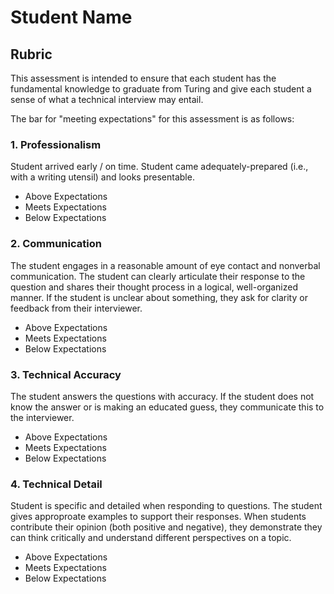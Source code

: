 # Student Name

## Rubric

This assessment is intended to ensure that each student has the fundamental knowledge to graduate from Turing and give each student a sense of what a technical interview may entail.

The bar for "meeting expectations" for this assessment is as follows:

### 1. Professionalism

Student arrived early / on time. Student came adequately-prepared (i.e., with a writing utensil) and looks presentable.

*  Above Expectations
*  Meets Expectations
*  Below Expectations

### 2. Communication

The student engages in a reasonable amount of eye contact and nonverbal communication. The student can clearly articulate their response to the question and shares their thought process in a logical, well-organized manner. If the student is unclear about something, they ask for clarity or feedback from their interviewer.

*  Above Expectations
*  Meets Expectations
*  Below Expectations

### 3. Technical Accuracy

The student answers the questions with accuracy. If the student does not know the answer or is making an educated guess, they communicate this to the interviewer.

*  Above Expectations
*  Meets Expectations
*  Below Expectations

### 4. Technical Detail

Student is specific and detailed when responding to questions. The student gives approproate examples to support their responses. When students contribute their opinion (both positive and negative), they demonstrate they can think critically and understand different perspectives on a topic.

*  Above Expectations
*  Meets Expectations
*  Below Expectations

